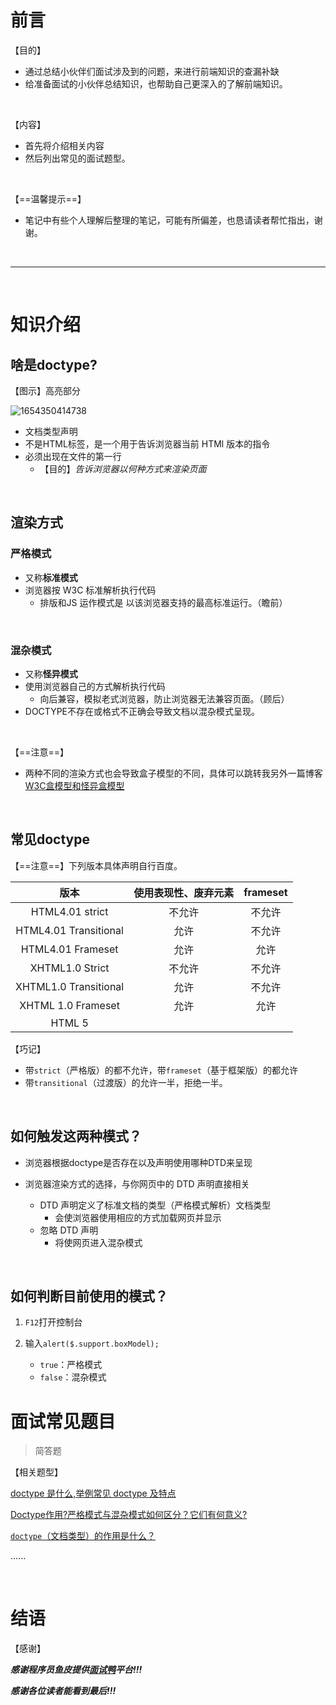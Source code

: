 # 前言

【目的】

- 通过总结小伙伴们面试涉及到的问题，来进行前端知识的查漏补缺
- 给准备面试的小伙伴总结知识，也帮助自己更深入的了解前端知识。

<br>

【内容】

- 首先将介绍相关内容
- 然后列出常见的面试题型。

<br>

【==温馨提示==】

- 笔记中有些个人理解后整理的笔记，可能有所偏差，也恳请读者帮忙指出，谢谢。

<br>

---

<br>

# 知识介绍

## 啥是doctype?

【图示】高亮部分

![1654350414738](D:\Data\9_Typora图片缓存\1654350414738.png)

* 文档类型声明
* 不是HTML标签，是一个用于告诉浏览器当前 HTMl 版本的指令
* 必须出现在文件的第一行
  * 【目的】*告诉浏览器以何种方式来渲染页面*

<br>

## 渲染方式

### 严格模式

* 又称**标准模式**
* 浏览器按 W3C 标准解析执行代码
  * 排版和JS 运作模式是 以该浏览器支持的最高标准运行。（瞻前）

<br>

### 混杂模式

* 又称**怪异模式**
* 使用浏览器自己的方式解析执行代码
  * 向后兼容，模拟老式浏览器，防止浏览器无法兼容页面。（顾后）
* DOCTYPE不存在或格式不正确会导致文档以混杂模式呈现。

<br>

【==注意==】

* 两种不同的渲染方式也会导致盒子模型的不同，具体可以跳转我另外一篇博客[ W3C盒模型和怪异盒模型](https://www.cnblogs.com/lao-jiaweijarvee/p/16341282.html)

<br>

## 常见doctype

【==注意==】下列版本具体声明自行百度。

|         版本          | 使用表现性、废弃元素 | frameset |
| :-------------------: | :------------------: | :------: |
|    HTML4.01 strict    |        不允许        |  不允许  |
| HTML4.01 Transitional |         允许         |  不允许  |
|   HTML4.01 Frameset   |         允许         |   允许   |
|    XHTML1.0 Strict    |        不允许        |  不允许  |
| XHTML1.0 Transitional |         允许         |  不允许  |
|  XHTML 1.0 Frameset   |         允许         |   允许   |
|        HTML 5         |                      |          |

【巧记】

* 带`strict`（严格版）的都不允许，带`frameset`（基于框架版）的都允许
* 带`transitional`（过渡版）的允许一半，拒绝一半。

<br>

## 如何触发这两种模式？

* 浏览器根据doctype是否存在以及声明使用哪种DTD来呈现

* 浏览器渲染方式的选择，与你网页中的 DTD 声明直接相关
  * DTD 声明定义了标准文档的类型（严格模式解析）文档类型
    * 会使浏览器使用相应的方式加载网页并显示
  * 忽略 DTD 声明
    * 将使网页进入混杂模式

<br>

## 如何判断目前使用的模式？ 

1. `F12`打开控制台

2. 输入`alert($.support.boxModel);`
   * `true`：严格模式
   * `false`：混杂模式

# 面试常见题目

> 简答题

【相关题型】

[doctype 是什么,举例常见 doctype 及特点](https://www.mianshiya.com/qd/5b049cc861ff71520ad7b1cc476d52bd)

[Doctype作用?严格模式与混杂模式如何区分？它们有何意义?](https://www.mianshiya.com/qd/54ad1eea61fc92e20d86d84466ecae0e)

[`doctype`（文档类型）的作用是什么？](https://www.mianshiya.com/qd/54ad1eea61c6c25f007c462071b1fc41)

......

<br>

# 结语

【感谢】

***感谢程序员鱼皮提供[面试鸭](https://www.mianshiya.com/)平台!!!***

***感谢各位读者能看到最后!!!***

